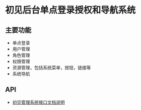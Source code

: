 # 初见后台单点登录授权和导航系统
## 主要功能
- 单点登录
- 用户管理
- 角色管理
- 权限管理
- 资源管理，包括系统菜单，按钮，链接等
- 系统导航

## API
- [初见管理系统接口文档说明](document/API.md)